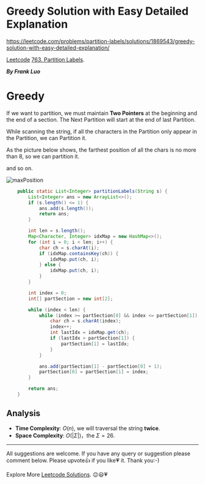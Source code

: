 # Greedy Solution with Easy Detailed Explanation

https://leetcode.com/problems/partition-labels/solutions/1869543/greedy-solution-with-easy-detailed-explanation/

[Leetcode](https://leetcode.com/) [763. Partition Labels](https://leetcode.com/problems/partition-labels/).

***By Frank Luo***

# Greedy

If we want to partition, we must maintain **Two Pointers** at the beginning and the end of a section. The Next Partition will start at the end of last Partition.

While scanning the string, if all the characters in the Partition only appear in the Partition, we can Partition it.

As the picture below shows, the farthest position of all the chars is no more than $8$, so we can partition it.

and so on.

![maxPosition](https://assets.leetcode.com/users/images/00aab7d3-fd55-4537-a5cb-cb922f991883_1647847034.3571393.png)


```java
    public static List<Integer> partitionLabels(String s) {
        List<Integer> ans = new ArrayList<>();
        if (s.length() <= 1) {
            ans.add(s.length());
            return ans;
        }

        int len = s.length();
        Map<Character, Integer> idxMap = new HashMap<>();
        for (int i = 0; i < len; i++) {
            char ch = s.charAt(i);
            if (idxMap.containsKey(ch)) {
                idxMap.put(ch, i);
            } else {
                idxMap.put(ch, i);
            }
        }

        int index = 0;
        int[] partSection = new int[2];

        while (index < len) {
            while (index >= partSection[0] && index <= partSection[1]) {
                char ch = s.charAt(index);
                index++;
                int lastIdx = idxMap.get(ch);
                if (lastIdx > partSection[1]) {
                    partSection[1] = lastIdx;
                }
            }

            ans.add(partSection[1] - partSection[0] + 1);
            partSection[0] = partSection[1] = index;
        }

        return ans;
    }
```

## Analysis

- **Time Complexity**: $O(n)$, we will traversal the string **twice**.
- **Space Complexity**: $O(|\Sigma|)$，the $\Sigma = 26$.

--------------------------

All suggestions are welcome. 
If you have any query or suggestion please comment below.
Please upvote👍 if you like💗 it. Thank you:-)

Explore More [Leetcode Solutions](https://leetcode.com/discuss/general-discussion/1868912/My-Leetcode-Solutions-All-In-One). 😉😃💗

